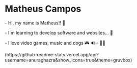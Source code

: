<h1>Matheus Campos</h1>

<p>- Hi, my name is Matheus!! 👏</p>
<p>- I'm learning to develop software and websites... 👻</p>
<p>- I love video games, music and dogs 🎮 🔊🎶 🐕‍🦺</p>

<div>
(https://github-readme-stats.vercel.app/api?username=anuraghazra&show_icons=true&theme=gruvbox)
</div>
